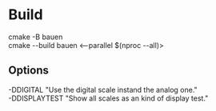 # Build 
cmake -B bauen </br>
cmake --build bauen <--parallel $(nproc --all)>
## Options
-DDIGITAL "Use the digital scale instand the analog one." </br>
-DDISPLAYTEST "Show all scales as an kind of display test."
